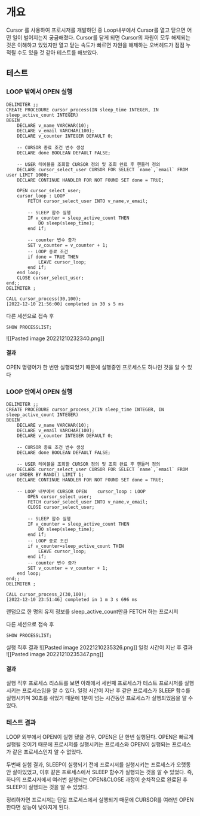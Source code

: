 # 개요
Cursor 를 사용하여 프로시저를 개발하던 중 Loop내부에서 Cursor를 열고 닫으면 어떤 일이 벌어지는지 궁금해졌다. Cursor를 닫게 되면 Cursor의 자원이 모두 해제되는 것은 이해하고 있었지만 열고 닫는 속도가 빠르면 자원을 해제하는 오버헤드가 점점 누적될 수도 있을 것 같아 테스트를 해보았다.

## 테스트
### LOOP 밖에서 OPEN 실행
```
DELIMITER ;;  
CREATE PROCEDURE cursor_process(IN sleep_time INTEGER, IN sleep_active_count INTEGER)  
BEGIN  
    DECLARE v_name VARCHAR(10);  
    DECLARE v_email VARCHAR(100);  
    DECLARE v_counter INTEGER DEFAULT 0;  
  
    -- CURSOR 종료 조건 변수 생성  
    DECLARE done BOOLEAN DEFAULT FALSE;  
  
    -- USER 테이블을 조회할 CURSOR 정의 및 조회 완료 후 핸들러 정의  
    DECLARE cursor_select_user CURSOR FOR SELECT `name`,`email` FROM user LIMIT 1000;  
    DECLARE CONTINUE HANDLER FOR NOT FOUND SET done = TRUE;  
  
    OPEN cursor_select_user;  
    cursor_loop : LOOP  
        FETCH cursor_select_user INTO v_name,v_email;  
  
        -- SLEEP 함수 실행  
        IF v_counter = sleep_active_count THEN  
            DO sleep(sleep_time);  
        end if;  
  
        -- counter 변수 증가  
        SET v_counter = v_counter + 1;  
        -- LOOP 종료 조건  
        if done = TRUE THEN  
            LEAVE cursor_loop;  
        end if;  
    end loop;  
    CLOSE cursor_select_user;  
end;;  
DELIMITER ;

CALL cursor_process(30,100);
[2022-12-10 21:56:00] completed in 30 s 5 ms
```

다른 세션으로 접속 후
```
SHOW PROCESSLIST;
```
![[Pasted image 20221210232340.png]]

#### 결과
OPEN 명령어가 한 번만 실행되었기 때문에 실행중인 프로세스도 하나인 것을 알 수 있다

### LOOP 안에서 OPEN 실행
```
DELIMITER ;;  
CREATE PROCEDURE cursor_process_2(IN sleep_time INTEGER, IN sleep_active_count INTEGER)  
BEGIN  
    DECLARE v_name VARCHAR(10);  
    DECLARE v_email VARCHAR(100);  
    DECLARE v_counter INTEGER DEFAULT 0;  
  
    -- CURSOR 종료 조건 변수 생성  
    DECLARE done BOOLEAN DEFAULT FALSE;  
  
    -- USER 테이블을 조회할 CURSOR 정의 및 조회 완료 후 핸들러 정의  
    DECLARE cursor_select_user CURSOR FOR SELECT `name`,`email` FROM user ORDER BY RAND() LIMIT 1;  
    DECLARE CONTINUE HANDLER FOR NOT FOUND SET done = TRUE;  
  
    -- LOOP 내부에서 CURSOR OPEN    cursor_loop : LOOP  
        OPEN cursor_select_user;  
        FETCH cursor_select_user INTO v_name,v_email;  
        CLOSE cursor_select_user;  
  
        -- SLEEP 함수 실행  
        IF v_counter = sleep_active_count THEN  
            DO sleep(sleep_time);  
        end if;  
        -- LOOP 종료 조건  
        if v_counter=sleep_active_count THEN  
            LEAVE cursor_loop;  
        end if;  
        -- counter 변수 증가  
        SET v_counter = v_counter + 1;  
    end loop;  
end;;  
DELIMITER ;

CALL cursor_process_2(30,100);
[2022-12-10 23:51:46] completed in 1 m 3 s 696 ms
```
랜덤으로 한 명의 유저 정보를 sleep_active_count만큼 FETCH 하는 프로시저

다른 세션으로 접속 후
```
SHOW PROCESSLIST;
```
실행 직후 결과
![[Pasted image 20221210235326.png]]
일정 시간이 지난 후 결과 
![[Pasted image 20221210235347.png]]

#### 결과
실행 직후 프로세스 리스트를 보면 아래에서 세번째 프로세스가 테스트 프로시저를 실행시키는 프로세스임을 알 수 있다. 일정 시간이 지난 후 같은 프로세스가 SLEEP 함수를 실행시키며 30초를 쉬었기 때문에 1분이 넘는 시간동안 프로세스가 실행되었음을 알 수 있다.


### 테스트 결과
LOOP 외부에서 OPEN이 실행 됐을 경우, OPEN은 단 한번 실행된다. OPEN은 빠르게 실행될 것이기 때문에 프로시저를 실행시키는 프로세스와 OPEN이 실행되는 프로세스가 같은 프로세스인지 알 수 없었다. 

두번째 실험 결과, SLEEP이 실행되기 전에 프로시저를 실행시키는 프로세스가 오랫동안 살아있었고, 이후 같은 프로세스에서 SLEEP 함수가 실행되는 것을 알 수 있었다.  즉, 하나의 프로시저에서 여러번 실행되는 OPEN&CLOSE 과정이 순차적으로 완료된 후 SLEEP이 실행되는 것을 알 수 있었다.

정리하자면 프로시저는 단일 프로세스에서 실행되기 때문에 CURSOR를 여러번 OPEN한다면 성능이 낮아지게 된다.